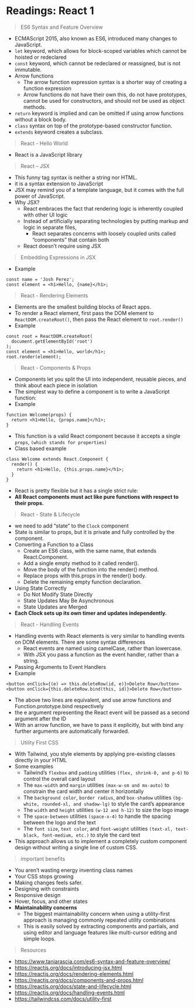 # Readings: React 1 

> ES6 Syntax and Feature Overview 
- ECMAScript 2015, also known as ES6, introduced many changes to JavaScript.
- `let` keyword, which allows for block-scoped variables which cannot be hoisted or redeclared
- `const` keyword, which cannot be redeclared or reassigned, but is not immutable.
- Arrow functions
  - The arrow function expression syntax is a shorter way of creating a function expression
  - Arrow functions do not have their own this, do not have prototypes, cannot be used for constructors, and should not be used as object methods.
- `return` keyword is implied and can be omitted if using arrow functions without a block body.
- `class` syntax on top of the prototype-based constructor function.
- `extends` keyword creates a subclass.



> React - Hello World 
- React is a JavaScript library


> React – JSX
- This funny tag syntax is neither a string nor HTML.
- it is a syntax extension to JavaScript
- JSX may remind you of a template language, but it comes with the full power of JavaScript.
- Why JSX?
  - React embraces the fact that rendering logic is inherently coupled with other UI logic
  - Instead of artificially separating technologies by putting markup and logic in separate files,
    - React separates concerns with loosely coupled units called “components” that contain both
  - React doesn’t require using JSX

> Embedding Expressions in JSX 
- Example
```
const name = 'Josh Perez';
const element = <h1>Hello, {name}</h1>;
```


> React - Rendering Elements
- Elements are the smallest building blocks of React apps.
- To render a React element, first pass the DOM element to `ReactDOM.createRoot()`, then pass the React element to `root.render()`
- Example
```
const root = ReactDOM.createRoot(
  document.getElementById('root')
);
const element = <h1>Hello, world</h1>;
root.render(element);
```


> React - Components & Props
- Components let you split the UI into independent, reusable pieces, and think about each piece in isolation
- The simplest way to define a component is to write a JavaScript function:
- Example
```
function Welcome(props) {
  return <h1>Hello, {props.name}</h1>;
}
```
- This function is a valid React component because it accepts a single `props`, `(which stands for properties)`
- Class based example
```
class Welcome extends React.Component {
  render() {
    return <h1>Hello, {this.props.name}</h1>;
  }
}
```
- React is pretty flexible but it has a single strict rule:
- **All React components must act like pure functions with respect to their props.**



> React - State & Lifecycle
- we need to add “state” to the `Clock` component
- State is similar to props, but it is private and fully controlled by the component.
- Converting a Function to a Class 
  - Create an ES6 class, with the same name, that extends React.Component.
  - Add a single empty method to it called render().
  - Move the body of the function into the render() method.
  - Replace props with this.props in the render() body.
  - Delete the remaining empty function declaration.
- Using State Correctly 
  - Do Not Modify State Directly
  - State Updates May Be Asynchronous
  - State Updates are Merged
- **Each Clock sets up its own timer and updates independently.**


> React - Handling Events
- Handling events with React elements is very similar to handling events on DOM elements. There are some syntax differences 
  - React events are named using camelCase, rather than lowercase.
  - With JSX you pass a function as the event handler, rather than a string.
- Passing Arguments to Event Handlers
- Example
```
<button onClick={(e) => this.deleteRow(id, e)}>Delete Row</button>
<button onClick={this.deleteRow.bind(this, id)}>Delete Row</button>
```
- The above two lines are equivalent, and use arrow functions and Function.prototype.bind respectively 
- the e argument representing the React event will be passed as a second argument after the ID
- With an arrow function, we have to pass it explicitly, but with bind any further arguments are automatically forwarded.



> Utility First CSS
- With Tailwind, you style elements by applying pre-existing classes directly in your HTML
- Some examples
  - Tailwind’s `flexbox` and `padding` utilities `(flex, shrink-0, and p-6)` to control the overall card layout
  - The `max-width` and `margin` utilities `(max-w-sm and mx-auto)` to constrain the card width and center it horizontally
  - The `background color`, `border radius`, and `box-shadow` utilities `(bg-white, rounded-xl, and shadow-lg)` to style the card’s appearance
  - The `width` and `height` utilities `(w-12 and h-12)` to size the logo image
  - The `space-between` utilities `(space-x-4)` to handle the spacing between the logo and the text
  - The `font size`, `text color`, and `font-weight` utilities `(text-xl, text-black, font-medium, etc.)` to style the card text
- This approach allows us to implement a completely custom component design without writing a single line of custom CSS. 


> important benefits 
- You aren’t wasting energy inventing class names
- Your CSS stops growing
- Making changes feels safer.
- Designing with constraints
- Responsive design
- Hover, focus, and other states
- **Maintainability concerns** 
  - The biggest maintainability concern when using a utility-first approach is managing commonly repeated utility combinations
  - This is easily solved by extracting components and partials, and using editor and language features like multi-cursor editing and simple loops.


> Resources
- https://www.taniarascia.com/es6-syntax-and-feature-overview/
- https://reactjs.org/docs/introducing-jsx.html
- https://reactjs.org/docs/rendering-elements.html
- https://reactjs.org/docs/components-and-props.html
- https://reactjs.org/docs/state-and-lifecycle.html
- https://reactjs.org/docs/handling-events.html
- https://tailwindcss.com/docs/utility-first

